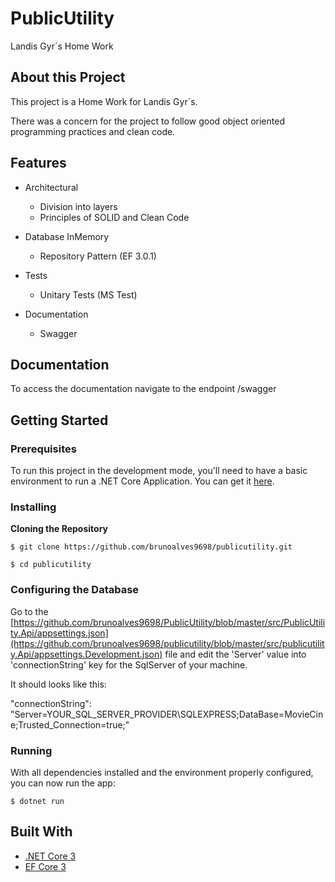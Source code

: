 # PublicUtility

Landis Gyr´s Home Work

## About this Project

This project is a Home Work for Landis Gyr´s.

There was a concern for the project to follow good object oriented programming practices and clean code.

## Features

- Architectural
  - Division into layers
  - Principles of SOLID and Clean Code

- Database InMemory
  - Repository Pattern (EF 3.0.1)
  
- Tests
  - Unitary Tests (MS Test)
  
- Documentation
  - Swagger
  
## Documentation

To access the documentation navigate to the endpoint /swagger
  
## Getting Started

### Prerequisites

To run this project in the development mode, you'll need to have a basic environment to run a .NET Core Application. You can get it [here](https://dotnet.microsoft.com/download).

### Installing

**Cloning the Repository**

```
$ git clone https://github.com/brunoalves9698/publicutility.git

$ cd publicutility
```

### Configuring the Database

Go to the [https://github.com/brunoalves9698/PublicUtility/blob/master/src/PublicUtility.Api/appsettings.json](https://github.com/brunoalves9698/publicutility/blob/master/src/publicutility.Api/appsettings.Development.json) file and edit the 'Server' value into 'connectionString' key for the SqlServer of your machine.

It should looks like this:

"connectionString": "Server=YOUR_SQL_SERVER_PROVIDER\SQLEXPRESS;DataBase=MovieCine;Trusted_Connection=true;"

### Running

With all dependencies installed and the environment properly configured, you can now run the app:

```
$ dotnet run
```

## Built With

- [.NET Core 3](https://docs.microsoft.com/pt-br/dotnet/core/)
- [EF Core 3](https://docs.microsoft.com/pt-br/ef/core/get-started/?tabs=netcore-cli)
